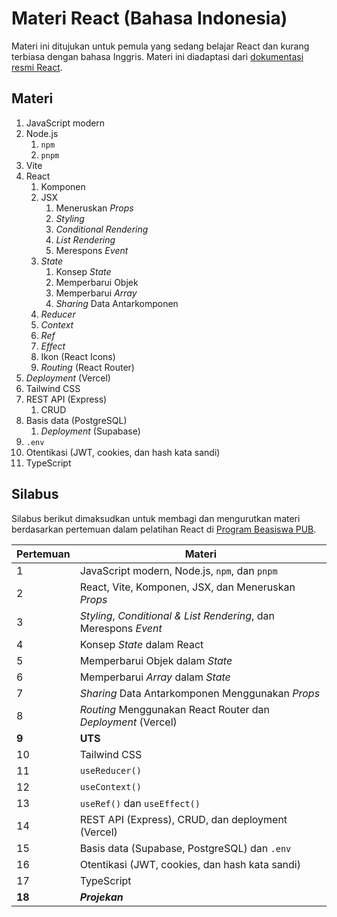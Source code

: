 # Materi React (Bahasa Indonesia)

Materi ini ditujukan untuk pemula yang sedang belajar React dan kurang terbiasa dengan bahasa Inggris. Materi ini diadaptasi dari [dokumentasi resmi React](https://react.dev/).

## Materi

1. JavaScript modern
2. Node.js
   1. `npm`
   2. `pnpm`
3. Vite
4. React
   1. Komponen
   2. JSX
      1. Meneruskan _Props_
      2. _Styling_
      3. _Conditional Rendering_
      4. _List Rendering_
      5. Merespons _Event_
   3. _State_
      1. Konsep _State_
      2. Memperbarui Objek
      3. Memperbarui _Array_
      4. _Sharing_ Data Antarkomponen
   4. _Reducer_
   5. _Context_
   6. _Ref_
   7. _Effect_
   8. Ikon (React Icons)
   9. _Routing_ (React Router)
5. _Deployment_ (Vercel)
6. Tailwind CSS
7. REST API (Express)
   1. CRUD
8. Basis data (PostgreSQL)
   1. _Deployment_ (Supabase)
9. `.env`
10. Otentikasi (JWT, cookies, dan hash kata sandi)
11. TypeScript

## Silabus

Silabus berikut dimaksudkan untuk membagi dan mengurutkan materi berdasarkan pertemuan dalam pelatihan React di [Program Beasiswa PUB](https://www.pubpasim.org/).

| Pertemuan | Materi                                                           |
| --------- | ---------------------------------------------------------------- |
| 1         | JavaScript modern, Node.js, `npm`, dan `pnpm`                    |
| 2         | React, Vite, Komponen, JSX, dan Meneruskan _Props_               |
| 3         | _Styling_, _Conditional & List Rendering_, dan Merespons _Event_ |
| 4         | Konsep _State_ dalam React                                       |
| 5         | Memperbarui Objek dalam _State_                                  |
| 6         | Memperbarui _Array_ dalam _State_                                |
| 7         | _Sharing_ Data Antarkomponen Menggunakan _Props_                 |
| 8         | _Routing_ Menggunakan React Router dan _Deployment_ (Vercel)     |
| **9**     | **UTS**                                                          |
| 10        | Tailwind CSS                                                     |
| 11        | `useReducer()`                                                   |
| 12        | `useContext()`                                                   |
| 13        | `useRef()` dan `useEffect()`                                     |
| 14        | REST API (Express), CRUD, dan deployment (Vercel)                |
| 15        | Basis data (Supabase, PostgreSQL) dan `.env`                     |
| 16        | Otentikasi (JWT, cookies, dan hash kata sandi)                   |
| 17        | TypeScript                                                       |
| **18**    | **_Projekan_**                                                   |
